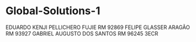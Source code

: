 # Global-Solutions-1
EDUARDO KENJI PELLICHERO FUJIE RM 92869
FELIPE GLASSER ARAGÃO RM 93927
GABRIEL AUGUSTO DOS SANTOS RM 96245
3ECR
